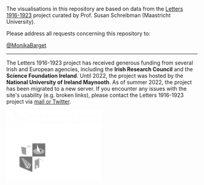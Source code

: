 The visualisations in this repository are based on data from the [Letters 1916-1923](https://letters1916.ie/) project curated by Prof. Susan Schreibman (Maastricht University).

Please address all requests concerning this repository to:

[@MonikaBarget](https://github.com/MonikaBarget)

***

The Letters 1916-1923 project has received generous funding from several Irish and European agencies, including the <strong>Irish Research Council</strong> and the <strong>Science Foundation Ireland</strong>. Until 2022, the project was hosted by the <strong>National University of Ireland Maynooth</strong>. As of summer 2022, the project has been migrated to a new server. If you encounter any issues with the site's usability (e.g. broken links), please contact the Letters 1916-1923 project via <a href="https://letters1916.ie/wp-post/contact-us-2">mail or Twitter</a>.

<img src="./Logos/IRC_LOGO_White.png" alt="IRC" align="center" style="padding-right:10px" width="250"/> 
<img src="./Logos/mu-logo-white-footer.png" alt="NUI M" align="center" style="padding-right:10px" width="250"/> 


